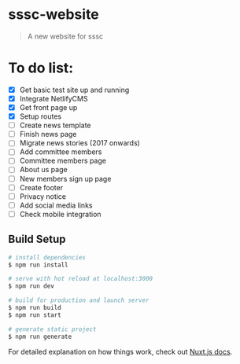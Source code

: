 # sssc-website

> A new website for sssc

# To do list:

- [x] Get basic test site up and running
- [x] Integrate NetlifyCMS
- [x] Get front page up
- [x] Setup routes
- [ ] Create news template
- [ ] Finish news page
- [ ] Migrate news stories (2017 onwards)
- [ ] Add committee members
- [ ] Committee members page
- [ ] About us page
- [ ] New members sign up page
- [ ] Create footer
- [ ] Privacy notice
- [ ] Add social media links
- [ ] Check mobile integration

## Build Setup

``` bash
# install dependencies
$ npm run install

# serve with hot reload at localhost:3000
$ npm run dev

# build for production and launch server
$ npm run build
$ npm run start

# generate static project
$ npm run generate
```

For detailed explanation on how things work, check out [Nuxt.js docs](https://nuxtjs.org).
